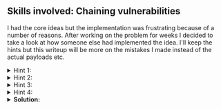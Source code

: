 ## Skills involved: Chaining vulnerabilities

I had the core ideas but the implementation was frustrating because of a number of reasons. After working on the problem for weeks I decided to take a look at how someone else had implemented the idea. I'll keep the hints but this writeup will be more on the mistakes I made instead of the actual payloads etc.

<details>
  <summary> Hint 1: </summary>
  
  There are 2 possible attack vectors that can be found out by reading the source code. What are they and how can you use them?
</details>
<details>
  <summary> Hint 2: </summary>
  
  Are there any vulnerable packages? What will the vulnerability be given the version? You may come up with many vulnerabilities but only 1 will be useful.
</details>
<details>
  <summary> Hint 3: </summary>
  
  What is the vulnerability called? You really need to make sure you're searching examples and code with the right terms as there are other vulnerabilities with similar names.
</details>
<details>
  <summary> Hint 4: </summary>
  
  The exploit requires very high accuracy.
  - How can you reliably provide payloads and nullify any parts not needed?
  - Do you want to do it manually?
  - How can you debug the internet traffic locally to find out any mistakes?
</details>
<details>
  <summary> <b>Solution:</b> </summary>
  <br/>
  
  To start off, there are 2 blatant vulnerabilities:
  
  - SQL injection at `/register`, but it can only be accessed locally at server-side (`req.socket.remoteAddress` can't be spoofed).
  - Server-Side Request Forgery at `api/weather`, which we can use to access `/register`, but it's `GET` instead of the `POST` required
  
  Upon research, I found out about request ~~smuggling~~ splitting in [NodeJS before 8.14](https://nvd.nist.gov/vuln/detail/CVE-2018-12116). I mixed up request splitting with request smuggling and that affected my search tremendously.
  
  Researching the final vulnerability took some time and I couldn't really find any useful code. In hindsight there's [this good read for CVE-2018-12116](https://www.rfk.id.au/blog/entry/security-bugs-ssrf-via-request-splitting/), which uses the term 'request-splitting' instead of 'request-smuggling'
  
  Being not very familiar with the HTTP protocol, I just tried in Burp and that was my second mistake - doing it manually is very prone to error.
  
  I was frequently greeted by 2 errors:
  - `Parse Error` (unable to handle trailing `\r\nHost:***\r\nConnection: close`)
  - TypeError: Cannot read property 'replace' of undefined (`req.socket.remoteAddress` was undefined)
  
  There are other unpredictable factors which made the experience rather frustrating but in hindsight I should have inspected the packets with Wireshark. The opaqueness was unnecessary.
  
  Finally for the SQLite part, I wasn't really familiar with SQLite and here were the things I tried. 
  - Tried multiple statements - didn't work.
  - Tried `ON CONFLICT DO UPDATE SET...` - gave parsing error despite [the official spec allowing it](https://www.sqlite.org/syntax/upsert-clause.html)
  - Tried `ON CONFLICT(username) DO UPDATE SET password='a' WHERE username='admin'` but I was not inserting admin (I tried to force collision on another username).
  
  That was the place where I cracked, after trying for weeks. [CaveTownie](https://cavetownie.github.io/posts/htb_weatherapp/) has written a very detailed write-up. Here are some keypoints:
  - They use Python for converting `\n\r ` as well as sending the request, which is much more robust than changing payload in Burp repeater.
  - They are also more clear about the payload due to better research
  - They used `\r\n\r\nGET /?r=` to clear all other keys in the original API call, while handling the trailing `\r\nHost:***\r\nConnection: close` correctly.
  
  ### Lessons learnt:
  - Planning and drafting the payload is much better than trial-and-error.
  - Effort should be made to inpsect the internet traffic instead of keeping it a black box.
  - Wrong search terms mean wrong search result. **The one who discovered and initially documented CVE-2018-12116 did not call it by the name CVE-2018-12116**.
  - Request smuggling and request splitting are 2 different vulnerabilities. Smuggling abuses different parsing by frontend server and backend server while splitting abuses http clients' inability to block harmful inputs.
  - Sometimes documentation isn't enough for understanding software behaviors. For SQLite:
    - some documented features did not work
    - the documentation weren't very clear about *WHERE clause in ON CONFLICT is applicable only to conflicting items*
  
